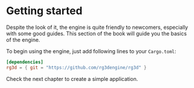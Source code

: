 # Getting started

Despite the look of it, the engine is quite friendly to newcomers, especially with some good guides. This section
of the book will guide you the basics of the engine.

To begin using the engine, just add following lines to your `Cargo.toml`:

```toml
[dependencies]
rg3d = { git = "https://github.com/rg3dengine/rg3d" } 
```

Check the next chapter to create a simple application.